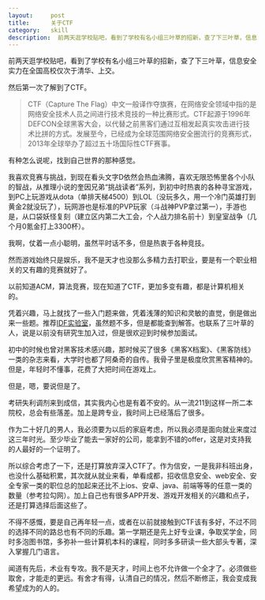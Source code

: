 ```yaml
---
layout:     post
title:      关于CTF
category:   skill
description:  前两天逛学校贴吧，看到了学校有名小组三叶草的招新，查了下三叶草，信息安全实力在全国高校仅次于清华、上交。然后第一次了解到了CTF。
---
```

前两天逛学校贴吧，看到了学校有名小组三叶草的招新，查了下三叶草，信息安全实力在全国高校仅次于清华、上交。

然后第一次了解到了CTF。  
> CTF（Capture The Flag）中文一般译作夺旗赛，在网络安全领域中指的是网络安全技术人员之间进行技术竞技的一种比赛形式。CTF起源于1996年DEFCON全球黑客大会，以代替之前黑客们通过互相发起真实攻击进行技术比拼的方式。发展至今，已经成为全球范围网络安全圈流行的竞赛形式，2013年全球举办了超过五十场国际性CTF赛事。

有种怎么说呢，找到自己世界的那种感觉。

我喜欢竞赛与挑战，到现在看头文字D依然会热血沸腾，喜欢无限恐怖里各个小队的智战，从推理小说的奎因兄弟“挑战读者”系列，到初中时热衷的各种寻宝游戏，到PC上玩游戏从dota（单排天梯4500）到LOL（没玩多久，用一个冷门英雄打到黄金2就没玩了），玩网游也是标准的PVP玩家（斗战神PVP拿过第一），手游也是，从口袋妖怪复刻（建立区内第二大工会，个人战力排名前十）到皇室战争（几个月0氪金打上3300杯）。

我啊，仗着一点小聪明，虽然平时话不多，但是热衷于各种竞技。

然而游戏始终只是娱乐，我不是天才也没那么多精力去打职业，要是有一个职业相关的又有趣的竞赛就好了。

以前知道ACM，算法竞赛，现在知道了CTF，更加多变有趣，都是计算机相关的。

凭着兴趣，马上就找了一些入门题来做，凭着浅薄的知识和灵敏的直觉，倒是做出来一些题。推荐[IDF实验室](http://ctf.idf.cn/index.php?g=game&m=list&a=index&id=16)，虽然题不多，但是都能查到解答。也联系了三叶草的人，说是以前没有研究生加入过，但是很欢迎到时候参加面试。

初中的时候也曾对黑客技术感兴趣，那时候买了很多《黑客X档案》、《黑客防线》一类的杂志来看，大学时也都了阿桑奇的自传。我骨子里是极度欣赏黑客精神的。但是，年轻时不懂事，花费了大把时间在游戏上。

但是，嗯，要说但是了。

考研失利调剂来到成信，其实我内心也是有着不安的。从一流211到这样一所二本院校，总会有些落差。加上是跨专业，我时间上已经落后了很多。

作为二十好几的男人，我必须要为以后的家庭考虑，所以我必须是面向就业来度过这三年时光。至少毕业了能去一家好的公司，能拿到不错的offer，这是对支持我的人最好的一个证明了。

所以综合考虑了一下，还是打算放弃深入CTF了。作为信安，一是我非科班出身，也没什么基础积累，其次就从就业来看，单看成都，招收信息安全、web安全、安全专家一类的职位总的加起来还比不上ios、安卓、java、前端等等的任意一类的数量（参考拉勾网）。加上自己也有很多APP开发、游戏开发相关的兴趣和点子，还是打算选择后面这些了。

不得不感慨，要是自己再年轻一点，或者在以前就接触到CTF该有多好，不过不同的选择不同的路总也有不同的乐趣。第一学期还是先上好专业课，争取奖学金，同时多泡图书馆，多弥补一些计算机本科的课程，同时多多研读一些大部头专著，深入掌握几门语言。

闻道有先后，术业有专攻。我不是天才，时间上也不允许做一个全才了。必须做些取舍，才能走的更远。有舍才有得，认清自己的情况，然后不断修正，我会变成我希望成为的人的。


